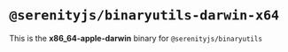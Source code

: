 # `@serenityjs/binaryutils-darwin-x64`

This is the **x86_64-apple-darwin** binary for `@serenityjs/binaryutils`

